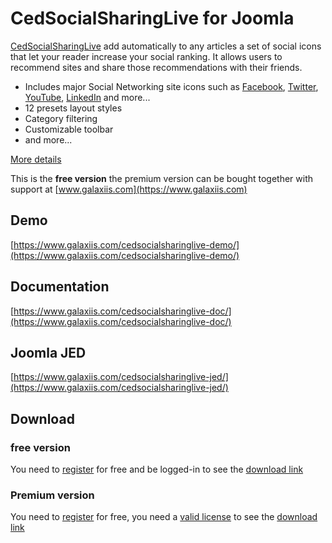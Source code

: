 # CedSocialSharingLive for Joomla

[CedSocialSharingLive](https://www.galaxiis.com/cedsocialsharinglive-showcase/) add automatically to any articles a set of social icons that let your reader increase your social ranking. It allows users to recommend sites and share those recommendations with their friends.

* Includes major Social Networking site icons such as [Facebook](https://www.facebook.com), [Twitter](https://www.twitter.com), [YouTube](https://www.youtube.com), [LinkedIn](https://www.linkedin.com) and more...
* 12 presets layout styles
* Category filtering
* Customizable toolbar
* and more...

[More details](https://www.galaxiis.com/cedsocialsharinglive-showcase/) 

This is the **free version** the premium version can be bought together with support at [www.galaxiis.com](https://www.galaxiis.com)

## Demo
[https://www.galaxiis.com/cedsocialsharinglive-demo/](https://www.galaxiis.com/cedsocialsharinglive-demo/)

## Documentation
[https://www.galaxiis.com/cedsocialsharinglive-doc/](https://www.galaxiis.com/cedsocialsharinglive-doc/)

## Joomla JED
[https://www.galaxiis.com/cedsocialsharinglive-jed/](https://www.galaxiis.com/cedsocialsharinglive-jed/)

## Download
### free version
You need to [register](https://www.galaxiis.com/index.php/member-access?view=registration) for free and be logged-in to see the [download link](https://www.galaxiis.com/cedsocialsharinglive-download/)  

### Premium version

You need to [register](https://www.galaxiis.com/index.php/member-access?view=registration) for free, you need a [valid license](https://www.galaxiis.com/cedsocialsharinglive-subscribe/) to see the [download link](https://www.galaxiis.com/cedsocialsharinglive-download-club/)
